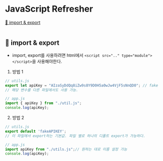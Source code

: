 # JavaScript Refresher

[📌 import & export](#-import--export)<br>
<br>

## 📌 import & export

- import, export를 사용하려면 html에서 `<script src=".." type="module"></script>`을 사용해야한다.

1. 방법 1
```javascript
// utils.js
export let apiKey = "AIzaSyDdQq8iZw9s8Y9D0H5a0wJw4VjF5sNnQD0"; // fake api key
// 해당 변수를 다른 파일에서도 사용 가능.

// app.js
import { apiKey } from "./util.js";
console.log(apiKey);
```

2. 방법 2
```javascript
// utils.js
export default 'fakeAPIKEY';
// 이 파일에서 export하는 기본값. 파일 별로 하나의 디폴트 export가 가능하다.

// app.js
import apiKey from "./utils.js";// 원하는 대로 이름 설정 가능
console.log(apiKey);
```
<br>

